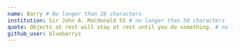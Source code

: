 ```yaml
---
name: Barry # No longer than 28 characters
institution: Sir John A. Macdonald SS # no longer than 58 characters
quote: Objects at rest will stay at rest until you do something. # no longer than 100 characters, avoid using quotes(") to guarantee the format remains the same.
github_user: bluebarryz
---
```

